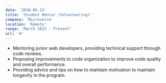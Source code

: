 ```yaml
---
date: '2018-05-13'
title: 'Student Mentor (Volunteering)'
company: 'Microverse'
location: 'Remote'
range: 'March 2022 - Present'
url: '#'
---
```


- Mentoring junior web developers, providing technical support through code reviews.
- Proposing improvements to code organization to improve code quality and overall performance.
- Providing advice and tips on how to maintain motivation to maintain longevity in the program.

